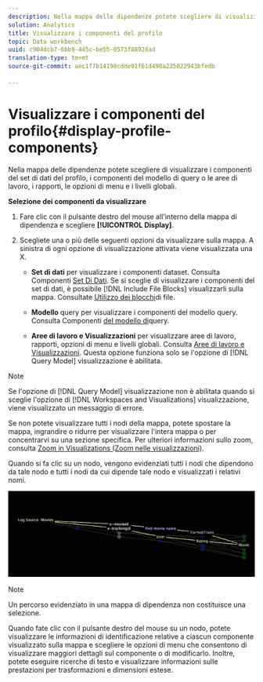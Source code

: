```yaml
---
description: Nella mappa delle dipendenze potete scegliere di visualizzare i componenti del set di dati del profilo, i componenti del modello di query o le aree di lavoro, i rapporti, le opzioni di menu e i livelli globali.
solution: Analytics
title: Visualizzare i componenti del profilo
topic: Data workbench
uuid: c904dcb7-6bb9-445c-be55-0573f88928ad
translation-type: tm+mt
source-git-commit: aec1f7b14198cdde91f61d490a235022943bfedb

---
```



# Visualizzare i componenti del profilo{#display-profile-components}

Nella mappa delle dipendenze potete scegliere di visualizzare i componenti del set di dati del profilo, i componenti del modello di query o le aree di lavoro, i rapporti, le opzioni di menu e i livelli globali.

**Selezione dei componenti da visualizzare**

1. Fare clic con il pulsante destro del mouse all&#39;interno della mappa di dipendenza e scegliere **[!UICONTROL Display]**.
1. Scegliete una o più delle seguenti opzioni da visualizzare sulla mappa. A sinistra di ogni opzione di visualizzazione attivata viene visualizzata una X.

   * **Set di dati** per visualizzare i componenti dataset. Consulta Componenti [Set Di Dati](../../../../../home/c-get-started/c-admin-intrf/c-dataset-mgrs/c-dep-maps/c-dataset-comp.md#concept-4afe28ad29d14eca8a5000847254c293). Se si sceglie di visualizzare i componenti del set di dati, è possibile [!DNL Include File Blocks] visualizzarli sulla mappa. Consultate [Utilizzo dei blocchi](../../../../../home/c-get-started/c-admin-intrf/c-dataset-mgrs/c-dep-maps/c-wkg-file-blocks.md#concept-3652bbabfbd34449a5f842d8aa598efc)di file.

   * **Modello** query per visualizzare i componenti del modello query. Consulta Componenti [del modello di](../../../../../home/c-get-started/c-admin-intrf/c-dataset-mgrs/c-dep-maps/c-qry-mod-comp.md#concept-32c6dadd32f74179b026c7e96d47710f)query.

   * **Aree di lavoro e Visualizzazioni** per visualizzare aree di lavoro, rapporti, opzioni di menu e livelli globali. Consulta [Aree di lavoro e Visualizzazioni](../../../../../home/c-get-started/c-admin-intrf/c-dataset-mgrs/c-dep-maps/c-wksps-vis.md#concept-abbd4fb115ff47f49f879466ce274921). Questa opzione funziona solo se l&#39;opzione di [!DNL Query Model] visualizzazione è abilitata.

>[!NOTE]
>
>Se l&#39;opzione di [!DNL Query Model] visualizzazione non è abilitata quando si sceglie l&#39;opzione di [!DNL Workspaces and Visualizations] visualizzazione, viene visualizzato un messaggio di errore.

Se non potete visualizzare tutti i nodi della mappa, potete spostare la mappa, ingrandire o ridurre per visualizzare l&#39;intera mappa o per concentrarvi su una sezione specifica. Per ulteriori informazioni sullo zoom, consulta [Zoom in Visualizations (Zoom nelle visualizzazioni)](../../../../../home/c-get-started/c-vis/c-zoom-vis.md#concept-7e33670bb5344f78a316f1a84cc20530).

Quando si fa clic su un nodo, vengono evidenziati tutti i nodi che dipendono da tale nodo e tutti i nodi da cui dipende tale nodo e visualizzati i relativi nomi.

![](assets/vis_DependencyMap_HighlightedPath.png)

>[!NOTE]
>
>Un percorso evidenziato in una mappa di dipendenza non costituisce una selezione.

Quando fate clic con il pulsante destro del mouse su un nodo, potete visualizzare le informazioni di identificazione relative a ciascun componente visualizzato sulla mappa e scegliere le opzioni di menu che consentono di visualizzare maggiori dettagli sul componente o di modificarlo. Inoltre, potete eseguire ricerche di testo e visualizzare informazioni sulle prestazioni per trasformazioni e dimensioni estese.
